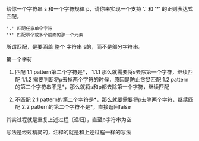 给你一个字符串 s 和一个字符规律 p，请你来实现一个支持 '.' 和 '*' 的正则表达式匹配。
```
'.' 匹配任意单个字符
'*' 匹配零个或多个前面的那一个元素
```
所谓匹配，是要涵盖 整个 字符串 s的，而不是部分字符串。

第一个字符
1. 匹配
  1.1 pattern第二个字符是*，
  1.1.1 那么就需要将s去除第一个字符，继续匹配
  1.1.2 需要判断将p去掉两个字符的时候，原因是防止贪婪匹配
  1.2 pattern的第二个字符串不是*，那么就将s和p都去除第一个字符，继续匹配

2. 不匹配
  2.1 pattern的第二个字符是*，那么就要需要将p去除两个字符，继续匹配
  2.2 pattern的第二个字符不是*，直接返回false

其实过程就是重复上述过程（递归），直至p字符串为空

写法是经过精简的，注释的就是和上述过程一样的写法